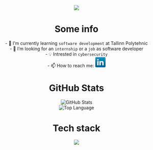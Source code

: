<p align="center">
<a  href="https://git.io/typing-svg"><img src="https://readme-typing-svg.demolab.com?font=EB+Garamond&weight=600&size=25&pause=500&color=5D1C8DE9&center=true&vCenter=true&multiline=true&width=435&height=160&lines=Welcome+to+my+GitHub+page;My+name+is+Marek;Learning+software+development(at+school)%2C;and+cybersecurity(on+my+own)"></a>
</p>

<div align="center" id="Basic info">
<h1> Some info</h1>
<p>
    - 🌱 I’m currently learning <code>software development</code> at Tallinn Polytehnic<br>
    - 🤔 I’m looking for an <code>internship</code> or a <code>job</code> as software developer<br>
    - 💡 Intrested in <code>cybersecurity</code><br>
    - 📫 How to reach me: <a href="https://www.linkedin.com/in/marek-toome/"><img src="icons/linkedin.png"></a><br>
</p>
</div>

<div align="center" id="Github stats">
<h1>GitHub Stats</h1>
<p>
    <img alt = "GitHub Stats" src="https://github-readme-stats.vercel.app/api?username=MToome&show_icons=true&hide=issues&icon_color=000000&hide_border=true&theme=cobalt"></a>
    <br>
    <img alt = "Top Language" src="https://github-readme-stats.vercel.app/api/top-langs/?username=MToome&hide=html,&hide_border=true&theme=cobalt"></a>
    <br>
<p>
</div>

<div align="center" id="Tech stack">
<h1 style="text-align:center">Tech stack </h1>
<a href="https://skillicons.dev">
<img src='https://skillicons.dev/icons?i=python,css,cs,tailwindcss,mysql,git,php,html,docker,ai,vscode,javascript,linux'></a>
</div>